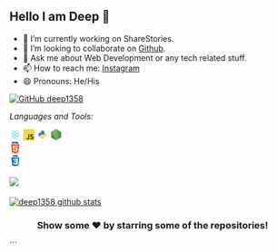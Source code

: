 ## Hello I am  Deep 👋


- 🔭 I’m currently working on ShareStories.
- 👯 I’m looking to collaborate on [Github](https://github.com/deep1358).
- 💬 Ask me about Web Development or any tech related stuff.
- 📫 How to reach me: [Instagram ](https://www.instagram.com/_.deep7._/) 
- 😄 Pronouns: He/His

[![GitHub deep1358](https://img.shields.io/github/followers/deep1358?label=follow&style=social)](https://github.com/deep1358)



*Languages and Tools:*  


<code><img height="20" src="https://raw.githubusercontent.com/github/explore/80688e429a7d4ef2fca1e82350fe8e3517d3494d/topics/react/react.png"></code>
<code><img height="20" src="https://raw.githubusercontent.com/github/explore/80688e429a7d4ef2fca1e82350fe8e3517d3494d/topics/javascript/javascript.png"></code>
<code><img height="20" src="https://raw.githubusercontent.com/github/explore/80688e429a7d4ef2fca1e82350fe8e3517d3494d/topics/python/python.png"></code>
<code><img height="20" src="https://raw.githubusercontent.com/github/explore/80688e429a7d4ef2fca1e82350fe8e3517d3494d/topics/nodejs/nodejs.png"></code>    
<code><img height="20" src="https://raw.githubusercontent.com/github/explore/80688e429a7d4ef2fca1e82350fe8e3517d3494d/topics/html/html.png"></code>   
<code><img height="20" src="https://raw.githubusercontent.com/github/explore/80688e429a7d4ef2fca1e82350fe8e3517d3494d/topics/css/css.png"></code>  


<a href="https://github.com/deep1358">
  <img align="center" src="https://github-readme-stats.vercel.app/api/top-langs/?username=deep1358&theme=radical&hide_langs_below=1" />
</a>
<br />
<br />
<a href="https://github.com/deep1358">
 <img align="center" src="https://github-readme-stats.vercel.app/api?username=deep1358&show_icons=true&theme=radical&line_height=27" alt="deep1358 github stats"/>
</a>



<div align="center">

### Show some ❤️ by starring some of the repositories!

</div>
```
